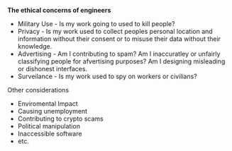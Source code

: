 **The ethical concerns of engineers**
- Military Use - Is my work going to used to kill people?
- Privacy - Is my work used to collect peoples personal location and information without their consent or to misuse their data without their knowledge. 
- Advertising - Am I contributing to spam? Am I inaccuratley or unfairly classifying people for afvertising purposes? Am I designing misleading or dishonest interfaces. 
- Surveilance - Is my work used to spy on workers or civilians? 


Other considerations

- Enviromental Impact
- Causing unemployment
- Contributing to crypto scams
- Political manipulation
- Inaccessible software
- etc.


